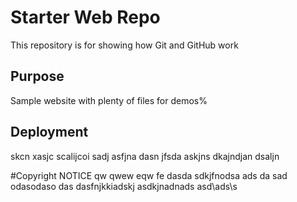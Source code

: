 # Starter Web Repo

This repository is for showing how Git and GitHub work

## Purpose

Sample website with plenty of files for demos%

## Deployment

skcn xasjc scalijcoi
sadj asfjna dasn
jfsda askjns dkajndjan dsaljn

#Copyright
NOTICE
qw
qwew
eqw
fe
dasda
sdkjfnodsa
ads
da
sad
odasodaso
das
dasfnjkkiadskj
asdkjnadnads
asd\ads\s
